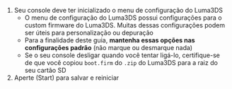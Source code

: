 1. Seu console deve ter inicializado o menu de configuração do Luma3DS
    - O menu de configuração do Luma3DS possui configurações para o custom firmware do Luma3DS. Muitas dessas configurações podem ser úteis para personalização ou depuração
    - Para a finalidade deste guia, **mantenha essas opções nas configurações padrão** (não marque ou desmarque nada)
    - Se o seu console desligar quando você tentar ligá-lo, certifique-se de que você copiou `boot.firm` do `.zip` do Luma3DS para a raiz do seu cartão SD
2. Aperte (Start) para salvar e reiniciar
